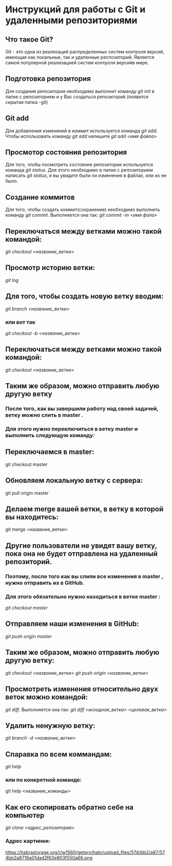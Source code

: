 # Инструкций для работы с Git  и удаленными репозиториями

## Что такое Git?
Git - это одна из реализаций распределенных систем
контроля версий, имеющая как локальные, так и удаленные респозиторий. Является самой популярной реализацией систем контроля версийв мире.
## Подготовка репозитория
Для создания репозитория необходимо выполнит команду *git init* в папке с репозиторием и  у Вас создаться репозиторий (появится скрытая папка -git)

## Git add
Для добавления изменений в коммит используется команда
*git add*. Чтобы использовать команду *git add* напишите
*git add <имя файла>*

## Просмотор состояния репозитория
Для того, чтобы посмотреть состояние репозитория
используется команда *git status*. Для этого необходимо
в папке с репозиторием написать *git status*, и вы
увидите были ли изменения в файлах, или их не было.

## Создание коммитов
Для того, чтобы создать коммит(сохранение) необходимо выполнить команду *git commit*. Выполняется она так:
*git commit -m <имя фала>*

## Переключаться между ветками можно такой командой:
*git checkout <название_ветки>*

## Просмотр историю ветки:
*git log*

## Для того, чтобы создать новую ветку вводим:
*git branch <название_ветки>*
### или вот так
*git checkout -b <название_ветки>*

## Переключаться между ветками можно такой командой:
*git checkout <название_ветки>*

## Таким же образом, можно отправить любую другую ветку
### После того, как вы завершили работу над своей задачей, ветку можно слить в master . 
### Для этого нужно переключиться в ветку master и выполнить следующую команду:

## Переключаемся в master:
git checkout master

## Обновляем локальную ветку с сервера:
git pull origin master

## Делаем merge вашей ветки, в ветку в которой вы находитесь:
git merge <название_ветки>

## Другие пользователи не увидят вашу ветку, пока она не будет отправлена на удаленный репозиторий. 
### Поэтому, после того как вы слили все изменения в master , нужно отправить их в GitHub.
### Для этого обязательно нужно находиться в ветке master :
*git checkout master*

## Отправляем наши изменения в GitHub:
*git push origin master*

## Таким же образом, можно отправить любую другую ветку:
*git checkout <название_ветки>*
*git push origin <название_ветки>*


## Просмотреть изменения относительно двух веток можно командой: 
*git diff*. Выполняется она так:
*git diff <исходная_ветка> <целевая_ветка>*

## Удалить ненужную ветку:
*git branch -d <название_ветки>*

## Спаравка по всем коммандам:
*git help*
### или по конкретной команде:
git help <название_команды>

## Как его скопировать обратно себе на компьютер
*git clone <адрес_репозитория>*

### Адрес картинки: 
https://habrastorage.org/r/w1560/getpro/habr/upload_files/574/bb2/a87/574bb2a8719a01dad2f63e803f550a66.png



